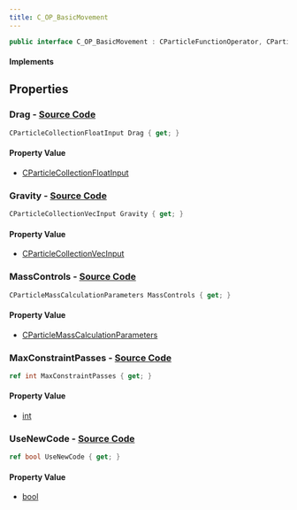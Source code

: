 ```yaml
---
title: C_OP_BasicMovement
---
```


```csharp
public interface C_OP_BasicMovement : CParticleFunctionOperator, CParticleFunction, ISchemaClass<CParticleFunction>, ISchemaClass<CParticleFunctionOperator>, ISchemaClass<C_OP_BasicMovement>, ISchemaField, ISchemaClass, INativeHandle
```

#### Implements

## Properties

### **Drag** - [Source Code](https://github.com/swiftly-solution/swiftlys2/blob/main/managed/src/SwiftlyS2.Generated/Schemas/Interfaces/C_OP_BasicMovement.cs#L18)

```csharp
CParticleCollectionFloatInput Drag { get; }
```

#### Property Value

- [CParticleCollectionFloatInput](/docs/api/shared/schemadefinitions/cparticlecollectionfloatinput)

### **Gravity** - [Source Code](https://github.com/swiftly-solution/swiftlys2/blob/main/managed/src/SwiftlyS2.Generated/Schemas/Interfaces/C_OP_BasicMovement.cs#L16)

```csharp
CParticleCollectionVecInput Gravity { get; }
```

#### Property Value

- [CParticleCollectionVecInput](/docs/api/shared/schemadefinitions/cparticlecollectionvecinput)

### **MassControls** - [Source Code](https://github.com/swiftly-solution/swiftlys2/blob/main/managed/src/SwiftlyS2.Generated/Schemas/Interfaces/C_OP_BasicMovement.cs#L20)

```csharp
CParticleMassCalculationParameters MassControls { get; }
```

#### Property Value

- [CParticleMassCalculationParameters](/docs/api/shared/schemadefinitions/cparticlemasscalculationparameters)

### **MaxConstraintPasses** - [Source Code](https://github.com/swiftly-solution/swiftlys2/blob/main/managed/src/SwiftlyS2.Generated/Schemas/Interfaces/C_OP_BasicMovement.cs#L22)

```csharp
ref int MaxConstraintPasses { get; }
```

#### Property Value

- [int](https://learn.microsoft.com/dotnet/api/system.int32)

### **UseNewCode** - [Source Code](https://github.com/swiftly-solution/swiftlys2/blob/main/managed/src/SwiftlyS2.Generated/Schemas/Interfaces/C_OP_BasicMovement.cs#L24)

```csharp
ref bool UseNewCode { get; }
```

#### Property Value

- [bool](https://learn.microsoft.com/dotnet/api/system.boolean)

